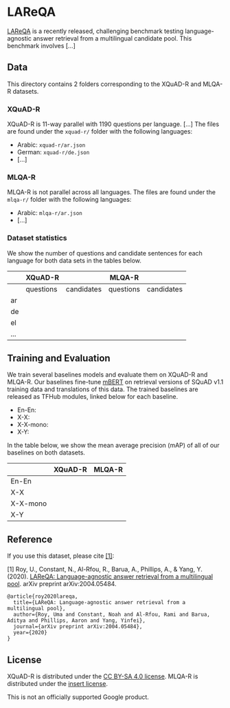 # LAReQA
[LAReQA](https://arxiv.org/abs/2004.05484) is a recently released, challenging benchmark testing language-agnostic answer retrieval from a multilingual candidate pool. This benchmark involves [...] 

## Data
This directory contains 2 folders corresponding to the XQuAD-R and MLQA-R datasets. 

### XQuAD-R
XQuAD-R is 11-way parallel with 1190 questions per language. [...]
The files are found under the `xquad-r/` folder with the following languages:
* Arabic: `xquad-r/ar.json`
* German: `xquad-r/de.json`
* [...]

### MLQA-R
MLQA-R is not parallel across all languages.
The files are found under the `mlqa-r/` folder with the following languages:
* Arabic: `mlqa-r/ar.json`
* [...]

### Dataset statistics
We show the number of questions and candidate sentences for each language for both data sets in the tables below.

|     | XQuAD-R   |            | MLQA-R    |            |
|-----|-----------|------------|-----------|------------|
|     | questions | candidates | questions | candidates |
| ar  |           |            |           |            |
| de  |           |            |           |            |
| el  |           |            |           |            |
| ... |           |            |           |            |

## Training and Evaluation
We train several baselines models and evaluate them on XQuAD-R and MLQA-R. Our baselines fine-tune [mBERT](INSERT) on retrieval versions of SQuAD v1.1 training data and translations of this data. The trained baselines are released as TFHub modules, linked below for each baseline.

* En-En: 
* X-X:
* X-X-mono:
* X-Y:

In the table below, we show the mean average precision (mAP) of all of our baselines on both datasets.


|          | XQuAD-R | MLQA-R |
|----------|---------|--------|
| En-En    |         |        |
| X-X      |         |        |
| X-X-mono |         |        |
| X-Y      |         |        |


## Reference
If you use this dataset, please cite [[1]](https://arxiv.org/abs/2004.05484):

[1] Roy, U., Constant, N., Al-Rfou, R., Barua, A., Phillips, A., & Yang, Y. (2020). [LAReQA: Language-agnostic answer retrieval from a multilingual pool](https://arxiv.org/abs/2004.05484). arXiv preprint arXiv:2004.05484.
```
@article{roy2020lareqa,
  title={LAReQA: Language-agnostic answer retrieval from a multilingual pool},
  author={Roy, Uma and Constant, Noah and Al-Rfou, Rami and Barua, Aditya and Phillips, Aaron and Yang, Yinfei},
  journal={arXiv preprint arXiv:2004.05484},
  year={2020}
}
```
## License
XQuAD-R is distributed under the [CC BY-SA 4.0 license]().
MLQA-R is distributed under the [insert license]().

This is not an officially supported Google product. 
